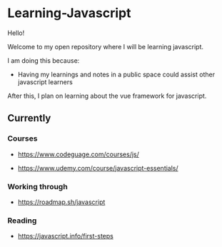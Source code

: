 # Learning-Javascript

Hello!

Welcome to my open repository where I will be learning javascript.

I am doing this because:

- Having my learnings and notes in a public space could assist other javascript learners

After this, I plan on learning about the vue framework for javascript.

## Currently

### Courses

- https://www.codeguage.com/courses/js/

- https://www.udemy.com/course/javascript-essentials/
  
### Working through

- https://roadmap.sh/javascript

### Reading

- https://javascript.info/first-steps
